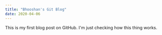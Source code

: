 ```yaml
---
title: "Bhooshan's Git Blog"
date: 2020-04-06
---
```

This is my first blog post on GitHub.
I'm just checking how this thing works.

